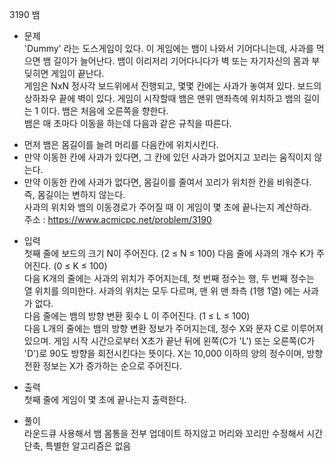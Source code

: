 3190 뱀<br/>
* 문제<br/>
 'Dummy' 라는 도스게임이 있다. 이 게임에는 뱀이 나와서 기어다니는데, 사과를 먹으면 뱀 길이가 늘어난다. 뱀이 이리저리 기어다니다가 벽 또는 자기자신의 몸과 부딪히면 게임이 끝난다.<br/>
게임은 NxN 정사각 보드위에서 진행되고, 몇몇 칸에는 사과가 놓여져 있다. 보드의 상하좌우 끝에 벽이 있다. 게임이 시작할때 뱀은 맨위 맨좌측에 위치하고 뱀의 길이는 1 이다. 뱀은 처음에 오른쪽을 향한다.<br/>
뱀은 매 초마다 이동을 하는데 다음과 같은 규칙을 따른다.<br/>
- 먼저 뱀은 몸길이를 늘려 머리를 다음칸에 위치시킨다.<br/>
- 만약 이동한 칸에 사과가 있다면, 그 칸에 있던 사과가 없어지고 꼬리는 움직이지 않는다.<br/>
- 만약 이동한 칸에 사과가 없다면, 몸길이를 줄여서 꼬리가 위치한 칸을 비워준다. 즉, 몸길이는 변하지 않는다.<br/>
사과의 위치와 뱀의 이동경로가 주어질 때 이 게임이 몇 초에 끝나는지 계산하라.<br/>
주소 : <https://www.acmicpc.net/problem/3190><br/>

* 입력<br/>
첫째 줄에 보드의 크기 N이 주어진다. (2 ≤ N ≤ 100) 다음 줄에 사과의 개수 K가 주어진다. (0 ≤ K ≤ 100)<br/>
다음 K개의 줄에는 사과의 위치가 주어지는데, 첫 번째 정수는 행, 두 번째 정수는 열 위치를 의미한다. 사과의 위치는 모두 다르며, 맨 위 맨 좌측 (1행 1열) 에는 사과가 없다.<br/>
다음 줄에는 뱀의 방향 변환 횟수 L 이 주어진다. (1 ≤ L ≤ 100)<br/>
다음 L개의 줄에는 뱀의 방향 변환 정보가 주어지는데,  정수 X와 문자 C로 이루어져 있으며. 게임 시작 시간으로부터 X초가 끝난 뒤에 왼쪽(C가 'L') 또는 오른쪽(C가 'D')로 90도 방향을 회전시킨다는 뜻이다. X는 10,000 이하의 양의 정수이며, 방향 전환 정보는 X가 증가하는 순으로 주어진다.<br/>

* 출력<br/>
첫째 줄에 게임이 몇 초에 끝나는지 출력한다.<br/>

* 풀이<br/>
라운드큐 사용해서 뱀 몸통을 전부 업데이트 하지않고 머리와 꼬리만 수정해서 시간단축, 특별한 알고리즘은 없음
